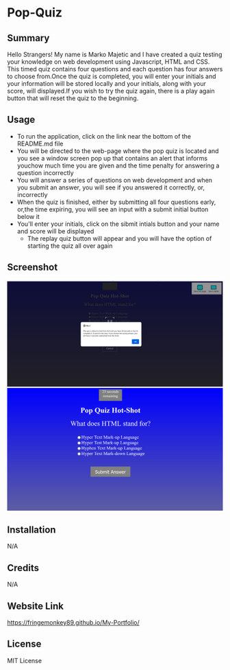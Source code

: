 # Pop-Quiz

## Summary
 Hello Strangers! My name is Marko Majetic and I have created a quiz testing your knowledge on web development using Javascript, HTML and CSS. This timed quiz contains four questions and each question has four answers to choose from.Once the quiz is completed, you will enter your initials and your information will be
stored locally and your initials, along with your score, will displayed.If you wish to try the quiz again, there is a play again button that will reset the quiz
to the beginning.

## Usage

 - To run the application, click on the link near the bottom of the README.md file
 - You will be directed to the web-page where the pop quiz is located and
   you see a window screen pop up that contains an alert that informs youchow much
   time you are given and the time penalty for answering a question incorrectly
 - You will answer a series of questions on web development and when you submit an
   answer, you will see if you answered it correctly, or, incorrectly
 - When the quiz is finished, either by submitting all four questions early, or,the
   time expiring, you will see an input with a submit initial button below it
 - You'll enter your initials, click on the sibmit intials button and your name and
   score will be displayed
   - The replay quiz button will appear and you will have the option of starting the
     quiz all over again
       
    
## Screenshot

![](./screenshot1.png)
![](./screenshot2.png)
## Installation
   N/A

## Credits
   N/A

## Website Link

https://fringemonkey89.github.io/My-Portfolio/

## License
 MIT License

